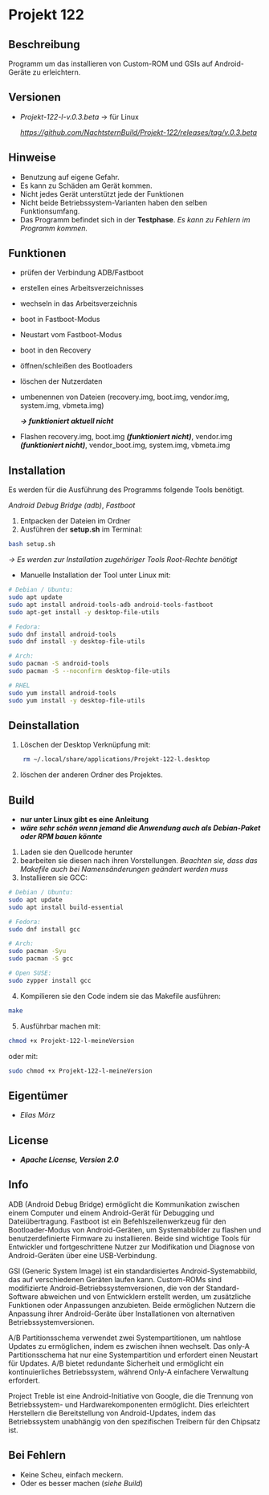 # Projekt 122

## Beschreibung
Programm um das installieren von Custom-ROM und GSIs auf Android-Geräte zu erleichtern.

## Versionen
- *Projekt-122-l-v.0.3.beta* → für Linux

  *<https://github.com/NachtsternBuild/Projekt-122/releases/tag/v.0.3.beta>* 
## Hinweise
- Benutzung auf eigene Gefahr.
- Es kann zu Schäden am Gerät kommen.
- Nicht jedes Gerät unterstützt jede der Funktionen
- Nicht beide Betriebssystem-Varianten haben den selben Funktionsumfang.
- Das Programm befindet sich in der **Testphase**. *Es kann zu Fehlern im Programm kommen.*

## Funktionen
- prüfen der Verbindung ADB/Fastboot
- erstellen eines Arbeitsverzeichnisses
- wechseln in das Arbeitsverzeichnis
- boot in Fastboot-Modus
- Neustart vom Fastboot-Modus
- boot in den Recovery
- öffnen/schleißen des Bootloaders 
- löschen der Nutzerdaten
- umbenennen von Dateien (recovery.img, boot.img, vendor.img, system.img, vbmeta.img) 

	***→ funktioniert aktuell nicht***
- Flashen recovery.img, boot.img ***(funktioniert nicht)***, vendor.img ***(funktioniert nicht)***, vendor_boot.img, system.img, vbmeta.img

## Installation
Es werden für die Ausführung des Programms folgende Tools benötigt. 

*Android Debug Bridge (adb)*, *Fastboot*

1. Entpacken der Dateien im Ordner
2. Ausführen der **setup.sh** im Terminal:
```sh
bash setup.sh
```
*→ Es werden zur Installation zugehöriger Tools Root-Rechte benötigt*

- Manuelle Installation der Tool unter Linux mit:
```sh
# Debian / Ubuntu:
sudo apt update
sudo apt install android-tools-adb android-tools-fastboot
sudo apt-get install -y desktop-file-utils
```
```sh
# Fedora: 
sudo dnf install android-tools
sudo dnf install -y desktop-file-utils
```
```sh
# Arch:
sudo pacman -S android-tools
sudo pacman -S --noconfirm desktop-file-utils
```
```sh
# RHEL
sudo yum install android-tools
sudo yum install -y desktop-file-utils
```
 
## Deinstallation
1. Löschen der Desktop Verknüpfung mit:
```sh 
    rm ~/.local/share/applications/Projekt-122-l.desktop
```

2. löschen der anderen Ordner des Projektes.

## Build

- **nur unter Linux gibt es eine Anleitung**
- ***wäre sehr schön wenn jemand die Anwendung auch als Debian-Paket oder RPM bauen könnte***

1. Laden sie den Quellcode herunter 
2. bearbeiten sie diesen nach ihren Vorstellungen. *Beachten sie, dass das Makefile auch bei Namensänderungen geändert werden muss*
3. Installieren sie GCC:

```sh
# Debian / Ubuntu:
sudo apt update
sudo apt install build-essential
```
```sh
# Fedora:
sudo dnf install gcc
```
```sh
# Arch:
sudo pacman -Syu
sudo pacman -S gcc
```
```sh
# Open SUSE:
sudo zypper install gcc
```

4. Kompilieren sie den Code indem sie das Makefile ausführen:
```sh
make
```
5. Ausführbar machen mit:
```sh
chmod +x Projekt-122-l-meineVersion
```
oder mit:
```sh
sudo chmod +x Projekt-122-l-meineVersion
```

## Eigentümer
- *Elias Mörz*

## License
- ***Apache License, Version 2.0***	

## Info
ADB (Android Debug Bridge) ermöglicht die Kommunikation zwischen einem Computer und einem Android-Gerät für Debugging und Dateiübertragung. Fastboot ist ein Befehlszeilenwerkzeug für den Bootloader-Modus von Android-Geräten, um Systemabbilder zu flashen und benutzerdefinierte Firmware zu installieren. Beide sind wichtige Tools für Entwickler und fortgeschrittene Nutzer zur Modifikation und Diagnose von Android-Geräten über eine USB-Verbindung. 

GSI (Generic System Image) ist ein standardisiertes Android-Systemabbild, das auf verschiedenen Geräten laufen kann. Custom-ROMs sind modifizierte Android-Betriebssystemversionen, die von der Standard-Software abweichen und von Entwicklern erstellt werden, um zusätzliche Funktionen oder Anpassungen anzubieten. Beide ermöglichen Nutzern die Anpassung ihrer Android-Geräte über Installationen von alternativen Betriebssystemversionen.

 A/B Partitionsschema verwendet zwei Systempartitionen, um nahtlose Updates zu ermöglichen, indem es zwischen ihnen wechselt. Das only-A Partitionsschema hat nur eine Systempartition und erfordert einen Neustart für Updates. A/B bietet redundante Sicherheit und ermöglicht ein kontinuierliches Betriebssystem, während Only-A einfachere Verwaltung erfordert. 

Project Treble ist eine Android-Initiative von Google, die die Trennung von Betriebssystem- und Hardwarekomponenten ermöglicht. Dies erleichtert Herstellern die Bereitstellung von Android-Updates, indem das Betriebssystem unabhängig von den spezifischen Treibern für den Chipsatz ist.

## Bei Fehlern
- Keine Scheu, einfach meckern. 
- Oder es besser machen (*siehe Build*) 
